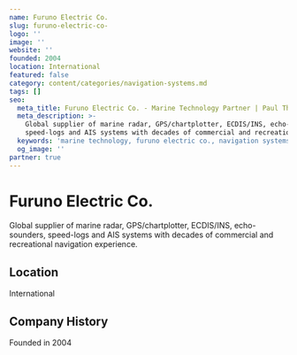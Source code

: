 ```yaml
---
name: Furuno Electric Co.
slug: furuno-electric-co-
logo: ''
image: ''
website: ''
founded: 2004
location: International
featured: false
category: content/categories/navigation-systems.md
tags: []
seo:
  meta_title: Furuno Electric Co. - Marine Technology Partner | Paul Thames
  meta_description: >-
    Global supplier of marine radar, GPS/chartplotter, ECDIS/INS, echo-sounders,
    speed-logs and AIS systems with decades of commercial and recreational na
  keywords: 'marine technology, furuno electric co., navigation systems'
  og_image: ''
partner: true
---
```


# Furuno Electric Co.

Global supplier of marine radar, GPS/chartplotter, ECDIS/INS, echo-sounders, speed-logs and AIS systems with decades of commercial and recreational navigation experience.



## Location

International

## Company History

Founded in 2004